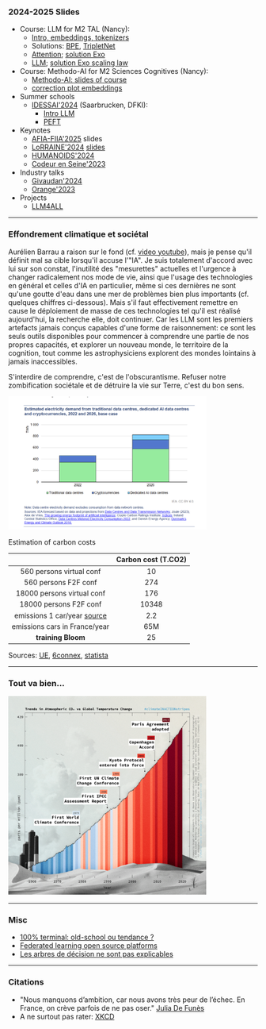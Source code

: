 
### 2024-2025 Slides

- Course: LLM for M2 TAL (Nancy):
    - [Intro, embeddings, tokenizers](https://olki.loria.fr/cerisara/lexres/2024intro.html)
    - Solutions: [BPE](https://olki.loria.fr/cerisara/lexres/bpe.py), [TripletNet](https://olki.loria.fr/cerisara/lexres/triplet.py)
    - [Attention](https://olki.loria.fr/cerisara/lexres/2024att.html); [solution Exo](https://olki.loria.fr/cerisara/lexres/selfatt.py)
    - [LLM](https://olki.loria.fr/cerisara/lexres/2024llm.html); [solution Exo scaling law](https://olki.loria.fr/cerisara/lexres/scale.py)
- Course: Methodo-AI for M2 Sciences Cognitives (Nancy):
    - [Methodo-AI: slides of course](https://olki.loria.fr/cerisara/lexres/2024methodoIntro.html)
    - [correction plot embeddings](https://olki.loria.fr/cerisara/lexres/sbert.py)
- Summer schools
    - [IDESSAI'2024](https://idessai.eu/) (Saarbrucken, DFKI):
        - [Intro LLM](https://olki.loria.fr/cerisara/talks/2024llmintro.html)
        - [PEFT](https://olki.loria.fr/cerisara/talks/2024peft.html)
- Keynotes
    - [AFIA-FIIA'2025](https://afia.asso.fr/les-journees/fiia-2025/) slides
    - [LoRRAINE'2024](https://cran-simul.github.io/workshop-lorainne-2024) [slides](https://olki.loria.fr/cerisara/talks/sparse24.html)
    - [HUMANOIDS'2024](https://olki.loria.fr/cerisara/talks/2024humanoids.html)
    - [Codeur en Seine'2023](https://olki.loria.fr/cerisara/talks/2023cslides.html)
- Industry talks
    - [Givaudan'2024](https://olki.loria.fr/cerisara/synalp/2024slides24.html)
    - [Orange'2023](https://olki.loria.fr/cerisara/talks/2023orange.html)
- Projects
    - [LLM4ALL](https://olki.loria.fr/cerisara/mines/2023wp0.html)

-------------

### Effondrement climatique et sociétal

Aurélien Barrau a raison sur le fond (cf. [video youtube](https://www.youtube.com/watch?v=XNtucQbEEls)),
mais je pense qu'il définit mal sa cible lorsqu'il accuse l'"IA".
Je suis totalement d'accord avec lui sur son constat, l'inutilité des "mesurettes" actuelles et l'urgence à changer
radicalement nos mode de vie, ainsi que l'usage des technologies en général et celles d'IA en particulier, même si
ces dernières ne sont qu'une goutte d'eau dans une mer de problèmes bien plus importants (cf. quelques chiffres ci-dessous).
Mais s'il faut effectivement remettre en cause le déploiement de masse de ces technologies tel qu'il est réalisé aujourd'hui, la recherche elle, doit continuer.
Car les LLM sont les premiers artefacts jamais conçus capables d'une forme de raisonnement:
ce sont les seuls outils disponibles pour commencer à comprendre une partie de nos propres capacités, et explorer un
nouveau monde, le territoire de la cognition, tout comme les astrophysiciens explorent des mondes lointains à jamais
inaccessibles.

S'interdire de comprendre, c'est de l'obscurantisme.
Refuser notre zombification sociétale et de détruire la vie sur Terre, c'est du bon sens.


<img src="img/elec.png" width="400"/>

Estimation of carbon costs 

|   | Carbon cost (T.CO2) |
|:-:|:-------------------:|
| 560 persons virtual conf | 10 |
| 560 persons F2F conf | 274 |
| 18000 persons virtual conf | 176 |
| 18000 persons F2F conf | 10348 |
| emissions 1 car/year [source](https://www.hellocarbo.com/blog/calculer/empreinte-carbone-voiture/) | 2.2 |
| emissions cars in France/year | 65M |
| **training Bloom** | 25 |

Sources: [UE](https://www.europarl.europa.eu/topics/fr/article/20190313STO31218/emissions-de-co2-des-voitures-faits-et-chiffres-infographie),
[6connex](https://www.6connex.com/sustainability/),
[statista](https://fr.statista.com/statistiques/1422808/emissions-voiture-essence-diesel-france/)

-------------

### Tout va bien...

<img src="img/co2.png" width="400"/>

-------------

### Misc

- [100% terminal: old-school ou tendance ?](nogui.html)
- [Federated learning open source platforms](fedDL.html)
- [Les arbres de décision ne sont pas explicables](xai.html)

-------------

### Citations

- "Nous manquons d’ambition, car nous avons très peur de l’échec. En France, on crève parfois de ne pas oser." [Julia De Funès](https://www.lecho.be/opinions/general/julia-de-funes-la-mecanique-metro-boulot-dodo-est-mise-a-mal-avec-le-teletravail-et-c-est-tant-mieux/10252395.html)
- A ne surtout pas rater: [XKCD](https://xkcd.com/)

